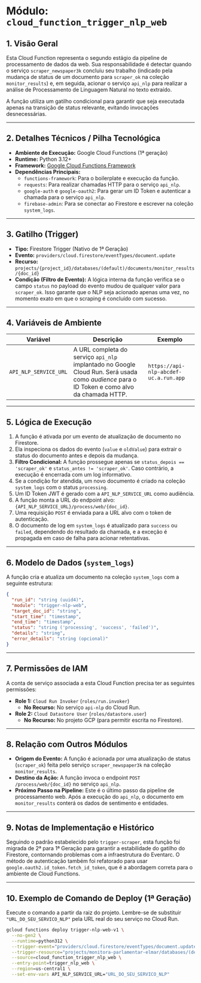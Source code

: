 # Módulo: `cloud_function_trigger_nlp_web`

## 1. Visão Geral

Esta Cloud Function representa o segundo estágio da pipeline de processamento de dados da web. Sua responsabilidade é detectar quando o serviço `scraper_newspaper3k` concluiu seu trabalho (indicado pela mudança de status de um documento para `scraper_ok` na coleção `monitor_results`) e, em seguida, acionar o serviço `api_nlp` para realizar a análise de Processamento de Linguagem Natural no texto extraído.

A função utiliza um gatilho condicional para garantir que seja executada apenas na transição de status relevante, evitando invocações desnecessárias.

---


## 2. Detalhes Técnicos / Pilha Tecnológica

-   **Ambiente de Execução:** Google Cloud Functions (1ª geração)
-   **Runtime:** Python 3.12+
-   **Framework:** [Google Cloud Functions Framework](https://github.com/GoogleCloudPlatform/functions-framework-python)
-   **Dependências Principais:**
    -   `functions-framework`: Para o boilerplate e execução da função.
    -   `requests`: Para realizar chamadas HTTP para o serviço `api_nlp`.
    -   `google-auth` e `google-oauth2`: Para gerar um ID Token e autenticar a chamada para o serviço `api_nlp`.
    -   `firebase-admin`: Para se conectar ao Firestore e escrever na coleção `system_logs`.

---


## 3. Gatilho (Trigger)

-   **Tipo:** Firestore Trigger (Nativo de 1ª Geração)
-   **Evento:** `providers/cloud.firestore/eventTypes/document.update`
-   **Recurso:** `projects/{project_id}/databases/(default)/documents/monitor_results/{doc_id}`
-   **Condição (Filtro de Evento):** A lógica interna da função verifica se o campo `status` no payload do evento mudou de qualquer valor para `scraper_ok`. Isso garante que o NLP seja acionado apenas uma vez, no momento exato em que o scraping é concluído com sucesso.

---


## 4. Variáveis de Ambiente

| Variável                | Descrição                                                                                                | Exemplo                                                          |
| ----------------------- | -------------------------------------------------------------------------------------------------------- | ---------------------------------------------------------------- |
| `API_NLP_SERVICE_URL`   | A URL completa do serviço `api_nlp` implantado no Google Cloud Run. Será usada como *audience* para o ID Token e como alvo da chamada HTTP. | `https://api-nlp-abcdef-uc.a.run.app` |

---


## 5. Lógica de Execução

1.  A função é ativada por um evento de atualização de documento no Firestore.
2.  Ela inspeciona os dados do evento (`value` e `oldValue`) para extrair o status do documento antes e depois da mudança.
3.  **Filtro Condicional:** A função prossegue apenas se `status_depois == 'scraper_ok'` e `status_antes != 'scraper_ok'`. Caso contrário, a execução é encerrada com um log informativo.
4.  Se a condição for atendida, um novo documento é criado na coleção `system_logs` com o status `processing`.
5.  Um ID Token JWT é gerado com a `API_NLP_SERVICE_URL` como audiência.
6.  A função monta a URL do endpoint alvo: `{API_NLP_SERVICE_URL}/process/web/{doc_id}`.
7.  Uma requisição `POST` é enviada para a URL alvo com o token de autenticação.
8.  O documento de log em `system_logs` é atualizado para `success` ou `failed`, dependendo do resultado da chamada, e a exceção é propagada em caso de falha para acionar retentativas.

---


## 6. Modelo de Dados (`system_logs`)

A função cria e atualiza um documento na coleção `system_logs` com a seguinte estrutura:

```json
{
  "run_id": "string (uuid4)",
  "module": "trigger-nlp-web",
  "target_doc_id": "string",
  "start_time": "timestamp",
  "end_time": "timestamp",
  "status": "string ('processing', 'success', 'failed')",
  "details": "string",
  "error_details": "string (opcional)"
}
```

---


## 7. Permissões de IAM

A conta de serviço associada a esta Cloud Function precisa ter as seguintes permissões:

-   **Role 1:** `Cloud Run Invoker` (`roles/run.invoker`)
    -   **No Recurso:** No serviço `api-nlp` do Cloud Run.
-   **Role 2:** `Cloud Datastore User` (`roles/datastore.user`)
    -   **No Recurso:** No projeto GCP (para permitir escrita no Firestore).

---


## 8. Relação com Outros Módulos

-   **Origem do Evento:** A função é acionada por uma atualização de status (`scraper_ok`) feita pelo serviço `scraper_newspaper3k` na coleção `monitor_results`.
-   **Destino da Ação:** A função invoca o endpoint `POST /process/web/{doc_id}` no serviço `api_nlp`.
-   **Próximo Passo na Pipeline:** Este é o último passo da pipeline de processamento web. Após a execução do `api_nlp`, o documento em `monitor_results` conterá os dados de sentimento e entidades.

---


## 9. Notas de Implementação e Histórico

Seguindo o padrão estabelecido pelo `trigger-scraper`, esta função foi migrada de 2ª para 1ª Geração para garantir a estabilidade do gatilho do Firestore, contornando problemas com a infraestrutura do Eventarc. O método de autenticação também foi refatorado para usar `google.oauth2.id_token.fetch_id_token`, que é a abordagem correta para o ambiente de Cloud Functions.

---


## 10. Exemplo de Comando de Deploy (1ª Geração)

Execute o comando a partir da raiz do projeto. Lembre-se de substituir `"URL_DO_SEU_SERVICO_NLP"` pela URL real do seu serviço no Cloud Run.

```bash
gcloud functions deploy trigger-nlp-web-v1 \
  --no-gen2 \
  --runtime=python312 \
  --trigger-event="providers/cloud.firestore/eventTypes/document.update" \
  --trigger-resource="projects/monitora-parlamentar-elmar/databases/(default)/documents/monitor_results/{docId}" \
  --source=cloud_function_trigger_nlp_web \
  --entry-point=trigger_nlp_web \
  --region=us-central1 \
  --set-env-vars API_NLP_SERVICE_URL="URL_DO_SEU_SERVICO_NLP"
```
